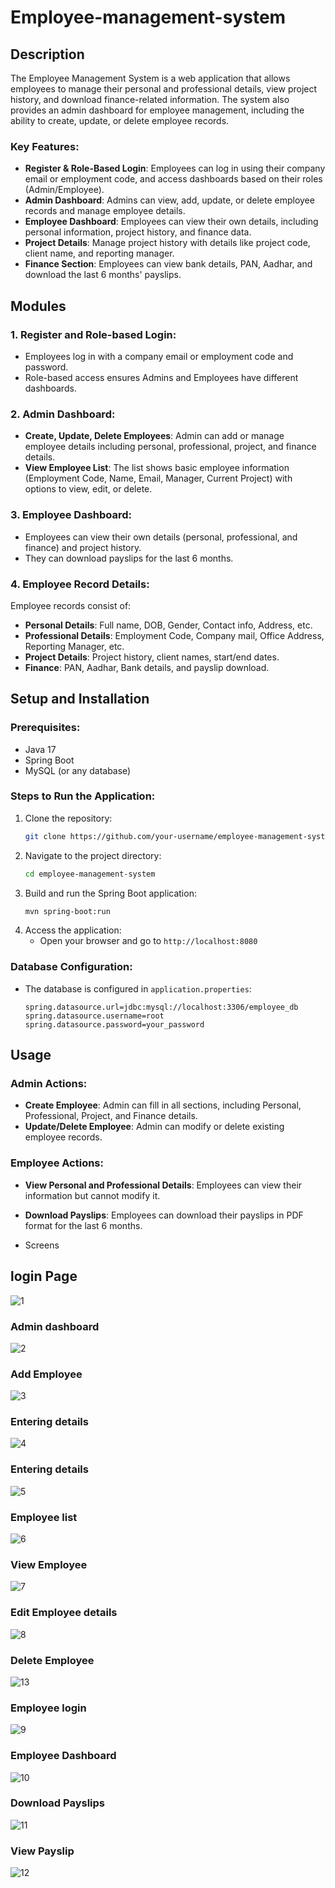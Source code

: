 
# Employee-management-system
## Description
The Employee Management System is a web application that allows employees to manage their personal and professional details, view project history, and download finance-related information. The system also provides an admin dashboard for employee management, including the ability to create, update, or delete employee records.

### Key Features:
- **Register & Role-Based Login**: Employees can log in using their company email or employment code, and access dashboards based on their roles (Admin/Employee).
- **Admin Dashboard**: Admins can view, add, update, or delete employee records and manage employee details.
- **Employee Dashboard**: Employees can view their own details, including personal information, project history, and finance data.
- **Project Details**: Manage project history with details like project code, client name, and reporting manager.
- **Finance Section**: Employees can view bank details, PAN, Aadhar, and download the last 6 months' payslips.
## Modules

### 1. Register and Role-based Login:
- Employees log in with a company email or employment code and password.
- Role-based access ensures Admins and Employees have different dashboards.

### 2. Admin Dashboard:
- **Create, Update, Delete Employees**: Admin can add or manage employee details including personal, professional, project, and finance details.
- **View Employee List**: The list shows basic employee information (Employment Code, Name, Email, Manager, Current Project) with options to view, edit, or delete.

### 3. Employee Dashboard:
- Employees can view their own details (personal, professional, and finance) and project history.
- They can download payslips for the last 6 months.

### 4. Employee Record Details:
Employee records consist of:
- **Personal Details**: Full name, DOB, Gender, Contact info, Address, etc.
- **Professional Details**: Employment Code, Company mail, Office Address, Reporting Manager, etc.
- **Project Details**: Project history, client names, start/end dates.
- **Finance**: PAN, Aadhar, Bank details, and payslip download.

## Setup and Installation

### Prerequisites:
- Java 17
- Spring Boot
- MySQL (or any database)

### Steps to Run the Application:
1. Clone the repository:
   ```bash
   git clone https://github.com/your-username/employee-management-system.git
   ```
2. Navigate to the project directory:
   ```bash
   cd employee-management-system
   ```
3. Build and run the Spring Boot application:
   ```bash
   mvn spring-boot:run
   ```
4. Access the application:
   - Open your browser and go to `http://localhost:8080`

### Database Configuration:
- The database is configured in `application.properties`:
   ```properties
   spring.datasource.url=jdbc:mysql://localhost:3306/employee_db
   spring.datasource.username=root
   spring.datasource.password=your_password
   ```
## Usage

### Admin Actions:
- **Create Employee**: Admin can fill in all sections, including Personal, Professional, Project, and Finance details.
- **Update/Delete Employee**: Admin can modify or delete existing employee records.

### Employee Actions:
- **View Personal and Professional Details**: Employees can view their information but cannot modify it.
- **Download Payslips**: Employees can download their payslips in PDF format for the last 6 months.

- Screens
 ## login Page
  ![1](https://github.com/user-attachments/assets/3fa7208a-c696-4294-a260-ac5ca5cd9d91)
 ### Admin dashboard
 ![2](https://github.com/user-attachments/assets/b9a847aa-04f8-4949-813f-356aaa65a1b9)
 ### Add Employee
 ![3](https://github.com/user-attachments/assets/ff934ae7-95f7-4da5-ad45-1d194b9e21b1)
 ### Entering details
 ![4](https://github.com/user-attachments/assets/790d3fac-556e-4415-9d95-dda09d0c3fe6)
 ### Entering details
![5](https://github.com/user-attachments/assets/2424e878-4ddc-4718-892e-6a303abf6403)
### Employee list
![6](https://github.com/user-attachments/assets/8bc23efc-b8e6-4dbf-a0f0-ef10ca102355)
### View Employee
![7](https://github.com/user-attachments/assets/40f6c688-1f9b-4743-b116-4870e596b46a)
### Edit Employee details
![8](https://github.com/user-attachments/assets/8511c134-ea60-49f7-8d05-53bd2f843c9d)
### Delete Employee
 ![13](https://github.com/user-attachments/assets/9d6f8d05-9488-4991-b501-c91476c64835)
### Employee login
![9](https://github.com/user-attachments/assets/e9ae4a8d-3924-4e23-9fa5-c1ab2a6ecfb5)
### Employee Dashboard
![10](https://github.com/user-attachments/assets/7b5049e4-b467-47fc-8615-a7a6decb8229)
### Download Payslips
![11](https://github.com/user-attachments/assets/6795c72e-1dd9-4116-bdca-7fed53f22773)
### View Payslip
![12](https://github.com/user-attachments/assets/54017daf-435c-4450-8c2d-0a8c7b649aef)










